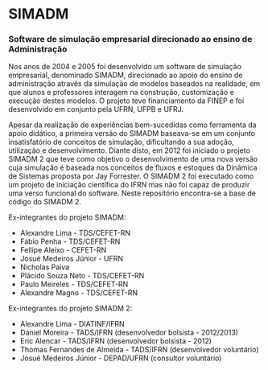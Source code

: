 # SIMADM
### Software de simulação empresarial direcionado ao ensino de Administração

Nos anos de 2004 e 2005 foi desenvolvido um software de simulação empresarial, denominado SIMADM, direcionado ao apoio do 
ensino de administração através da simulação de modelos baseados na realidade, em que alunos e professores interagem na 
construção, customização e execução destes modelos. O projeto teve financiamento da FINEP e foi desenvolvido em conjunto pela 
UFRN, UFPB e UFRJ.

Apesar da realização de experiências bem-sucedidas como ferramenta da apoio didático, a primeira versão do SIMADM baseava-se 
em um conjunto insatisfatório de conceitos de simulação, dificultando a sua adoção, utilização e desenvolvimento. 
Diante disto, em 2012 foi iniciado o projeto SIMADM 2 que teve como objetivo o desenvolvimento de uma nova versão cuja simulação 
é baseada nos conceitos de fluxos e estoques da Dinâmica de Sistemas proposta por Jay Forrester. O SIMADM 2 foi executado como 
um projeto de iniciação científica do IFRN mas não foi capaz de produzir uma verso funcional do software. Neste repositório 
encontra-se a base de código do SIMADM 2.

Ex-integrantes do projeto SIMADM:
 * Alexandre Lima - TDS/CEFET-RN
 * Fábio Penha - TDS/CEFET-RN
 * Fellipe Aleixo - CEFET-RN
 * Josué Medeiros Júnior - UFRN
 * Nicholas Paiva
 * Plácido Souza Neto - TDS/CEFET-RN
 * Paulo Meireles - TDS/CEFET-RN
 * Alexandre Magno - TDS/CEFET-RN

Ex-integrantes do projeto SIMADM 2:
 * Alexandre Lima - DIATINF/IFRN
 * Daniel Moreira - TADS/IFRN (desenvolvedor bolsista - 2012/2013)
 * Eric Alencar - TADS/IFRN (desenvolvedor bolsista - 2012)
 * Thomas Fernandes de Almeida - TADS/IFRN (desenvolvedor voluntário)
 * Josué Medeiros Júnior - DEPAD/UFRN (consultor voluntário)
